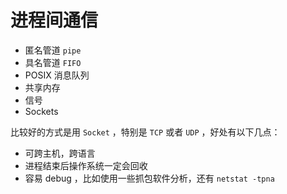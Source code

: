 # 进程间通信

- 匿名管道 `pipe`
- 具名管道 `FIFO`
- POSIX 消息队列
- 共享内存
- 信号
- Sockets

比较好的方式是用 `Socket` ，特别是 `TCP` 或者 `UDP` ，好处有以下几点：

- 可跨主机，跨语言
- 进程结束后操作系统一定会回收
- 容易 debug ，比如使用一些抓包软件分析，还有 `netstat -tpna`
